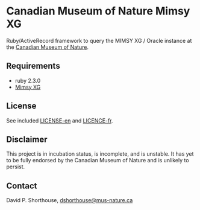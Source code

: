 Canadian Museum of Nature Mimsy XG
==================================
Ruby/ActiveRecord framework to query the MIMSY XG / Oracle instance at the [Canadian Museum of Nature](http://nature.ca).

Requirements
------------
- ruby 2.3.0
- [Mimsy XG](http://alm.axiell.com/sites/default/files/Mimsy.pdf)

License
-------
See included [LICENSE-en](LICENSE-en) and [LICENCE-fr](LICENCE-fr).

Disclaimer
----------
This project is in incubation status, is incomplete, and is unstable. It has yet to be fully endorsed by the Canadian Museum of Nature and is unlikely to persist.

Contact
-------
David P. Shorthouse, <dshorthouse@mus-nature.ca>
